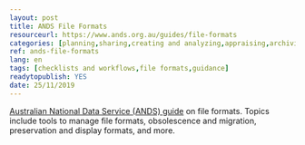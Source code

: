 ```yaml
---
layout: post 
title: ANDS File Formats
resourceurl: https://www.ands.org.au/guides/file-formats
categories: [planning,sharing,creating and analyzing,appraising,archiving and preserving,reusing]
ref: ands-file-formats
lang: en
tags: [checklists and workflows,file formats,guidance]
readytopublish: YES
date: 25/11/2019
---
```

[Australian National Data Service (ANDS) guide]( https://www.ands.org.au/guides/file-formats) on file formats. Topics include tools to manage file formats, obsolescence and migration, preservation and display formats, and more.